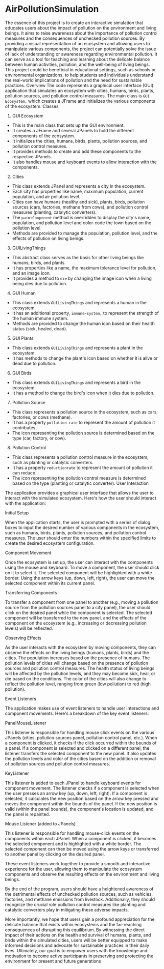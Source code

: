 # AirPollutionSimulation
The essence of this project is to create an interactive simulation that educates users about 
the impact of pollution on the environment and living beings. It aims to raise awareness about 
the importance of pollution control measures and the consequences of unchecked pollution 
sources. By providing a visual representation of an ecosystem and allowing users to manipulate 
various components, the project can potentially solve the issue of lack of understanding or 
awareness regarding environmental pollution. It can serve as a tool for teaching and learning 
about the delicate balance between human activities, pollution, and the well-being of living 
beings. This project could be beneficial in educational settings, such as schools or environmental 
organizations, to help students and individuals understand the real-world implications of 
pollution and the need for sustainable practices.
Overview
The code represents a graphical user interface (GUI) application that simulates an ecosystem 
with cities, humans, birds, plants, pollution sources, and pollution control measures. The main 
class is `GUI Ecosystem,` which creates a JFrame and initializes the various components of the 
ecosystem.
Classes
1. GUI Ecosystem
 - This is the main class that sets up the GUI environment.
 - It creates a JFrame and several JPanels to hold the different components of the ecosystem.
 - It initializes the cities, humans, birds, plants, pollution sources, and pollution control 
measures.
 - It provides methods to create and add these components to the respective JPanels.
 - It also handles mouse and keyboard events to allow interaction with the components.
2. Cities
 - This class extends JPanel and represents a city in the ecosystem.
 - Each city has properties like name, maximum population, current population, and air 
pollution level.
 - Cities can have humans (healthy and sick), plants, birds, pollution sources (cars, factories, 
methane from cows), and pollution control measures (planting, catalytic converters).
 - The `paintComponent` method is overridden to display the city's name, population, and 
pollution level and color-code the town based on the pollution level.
 - Methods are provided to manage the population, pollution level, and the effects of pollution 
on living beings.
3. GUILivingThings 
 - This abstract class serves as the basis for other living beings like humans, birds, and plants.
 - It has properties like a name, the maximum tolerance level for pollution, and an image icon.
 - It provides a method to `die` by changing the image icon when a living being dies due to 
pollution.
4. GUI Human 
 - This class extends `GUILivingThings` and represents a human in the ecosystem.
 - It has an additional property, `immune-system,` to represent the strength of the human 
immune system.
 - Methods are provided to change the human icon based on their health status (sick, healed, 
dead).
5. GUI Plants
 - This class extends `GUILivingThings` and represents a plant in the ecosystem.
 - It has methods to change the plant's icon based on whether it is alive or dead due to pollution.
6. GUI Birds
 - This class extends `GUILivingThings` and represents a bird in the ecosystem.
 - It has a method to change the bird's icon when it dies due to pollution.
7. Pollution Source
 - This class represents a pollution source in the ecosystem, such as cars, factories, or cows 
(methane).
 - It has a property `pollution rate` to represent the amount of pollution it contributes.
 - The icon representing the pollution source is determined based on the type (car, factory, or 
cow).
8. Pollution Control
 - This class represents a pollution control measure in the ecosystem, such as planting or 
catalytic converters.
 - It has a property `reductionrate` to represent the amount of pollution it can reduce.
 - The icon representing the pollution control measure is determined based on the type (planting 
or catalytic converter).
User Interaction

The application provides a graphical user interface that allows the user to interact with the 
simulated ecosystem. Here's how the user should interact with the application:

Initial Setup

When the application starts, the user is prompted with a series of dialog boxes to input the 
desired number of various components in the ecosystem, such as humans, birds, plants, pollution 
sources, and pollution control measures. The user should enter the numbers within the specified 
limits to create the desired ecosystem configuration.

Component Movement

Once the ecosystem is set up, the user can interact with the components using the mouse and 
keyboard. To move a component, the user should click on it to select it. The selected component 
will be highlighted with a white border. Using the arrow keys (up, down, left, right), the user can 
move the selected component within its current panel.

Transferring Components

To transfer a component from one panel to another (e.g., moving a pollution source from the 
pollution sources panel to a city panel), the user should click on the desired panel while the 
component is selected. The selected component will be transferred to the new panel, and the 
effects of the component on the ecosystem (e.g., increasing or decreasing pollution levels) will 
be reflected.

Observing Effects

As the user interacts with the ecosystem by moving components, they can observe the effects on 
the living beings (humans, plants, birds) and the cities. The population increases based on the 
presence of humans. The pollution levels of cities will change based on the presence of pollution 
sources and pollution control measures. The health status of living beings will be affected by the 
pollution levels, and they may become sick, heal, or die based on the conditions. The color of the 
cities will also change to reflect the pollution level, ranging from green (low pollution) to red 
(high pollution).

Event Listeners

The application makes use of event listeners to handle user interactions and component 
movements. Here's a breakdown of the key event listeners:

PanelMouseListener

This listener is responsible for handling mouse click events on the various JPanels (cities, 
pollution sources panel, pollution control panel, etc.). When a component is clicked, it checks if 
the click occurred within the bounds of a panel. If a component is selected and clicked on a 
different panel, the listener transfers the selected component to the new panel. It also updates the 
pollution levels and color of the cities based on the addition or removal of pollution sources and 
pollution control measures.

KeyListener

This listener is added to each JPanel to handle keyboard events for component movement. The 
listener checks if a component is selected when the user presses an arrow key (up, down, left, 
right). If a component is selected, it calculates the new position based on the arrow key pressed 
and moves the component within the bounds of the panel. If the new position is valid (within the 
panel bounds), the component's location is updated, and the panel is repainted.

Mouse Listener (added to JPanels)

This listener is responsible for handling mouse-click events on the components within each 
JPanel. When a component is clicked, it becomes the selected component and is highlighted with 
a white border. The selected component can then be moved using the arrow keys or transferred to 
another panel by clicking on the desired panel.

These event listeners work together to provide a smooth and interactive experience for the user, 
allowing them to manipulate the ecosystem components and observe the resulting effects on the 
environment and living beings.

By the end of the program, users should have a heightened awareness of the detrimental 
effects of unchecked pollution sources, such as vehicles, factories, and methane emissions from 
livestock. Additionally, they should recognize the crucial role pollution control measures like 
planting and catalytic converters play in mitigating these adverse impacts.

More importantly, we hope that users gain a profound appreciation for the delicate 
balance that exists within ecosystems and the far-reaching consequences of disrupting this 
equilibrium. By witnessing the direct impact of their actions on the health and survival of 
humans, plants, and birds within the simulated cities, users will be better equipped to make 
informed decisions and advocate for sustainable practices in their daily lives. Ultimately, our 
goal is to empower users with the knowledge and motivation to become active participants in 
preserving and protecting the environment for present and future generations
